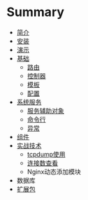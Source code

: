 # Summary

* [简介](README.md)
* [安装](install/an_zhuang.md)
* [演示](showcase/yan_shi.md)
* [基础](base/ji_chu.md)
   * [路由](base/lu_you.md)
   * [控制器](base/kong_zhi_qi.md)
   * [模板](base/mo_ban.md)
   * [配置](base/pei_zhi.md)
* [系统服务](system/xi_tong_fu_wu.md)
   * [服务辅助对象](system/fu_wu_fu_zhu_dui_xiang.md)
   * [命令行](system/ming_ling_xing.md)
   * [异常](system/yi_chang.md)
* [组件](components/zujian_md.md)
* [实战技术](shi_zhan_ji_zhu.md)
   * [tcpdump使用](tcpdumpshi_yong.md)
   * [连接数查看](lian_jie_shu_cha_kan.md)
   * Nginx动态添加模块
* 数据库
* [扩展包](extensions/kuo_zhan_bao.md)

